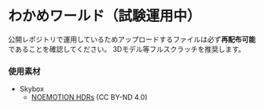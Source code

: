 # わかめワールド（試験運用中）
公開レポジトリで運用しているためアップロードするファイルは必ず**再配布可能**であることを確認してください。
3Dモデル等フルスクラッチを推奨します。

### 使用素材
- Skybox
	- [NOEMOTION HDRs](http://noemotionhdrs.net/hdrnight.html) (CC BY-ND 4.0)
